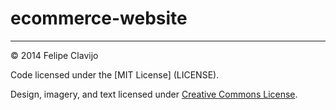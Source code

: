 ecommerce-website
=================
---

© 2014 Felipe Clavijo

Code licensed under the [MIT License] (LICENSE).

Design, imagery, and text licensed under [Creative Commons License](http://creativecommons.org/licenses/by-nc/4.0/).

